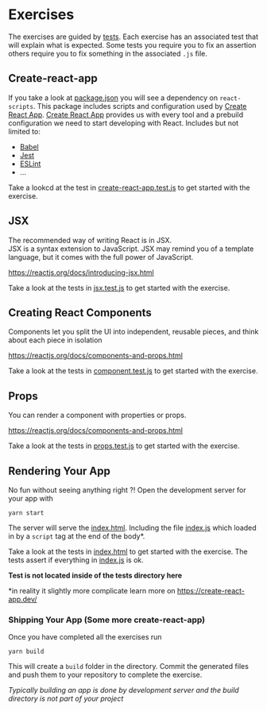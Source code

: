 # Exercises

The exercises are guided by [tests](./src/__tests__).
Each exercise has an associated test that will explain what is expected.
Some tests you require you to fix an assertion others require you to fix something in the associated `.js` file. 


## Create-react-app

If you take a look at [package.json](./package.json) you will see a dependency on `react-scripts`.
This package includes scripts and configuration used by [Create React App](https://create-react-app.dev/).
[Create React App](https://create-react-app.dev/) provides us with every tool and a prebuild configuration we need to start developing with React.
Includes but not limited to:
- [Babel](https://babeljs.io/)
- [Jest](https://jestjs.io/)
- [ESLint](https://eslint.org/)
- ... 

Take a lookcd  at the test in [create-react-app.test.js](./src/__tests__/create-react-app.test.js) to get started with the exercise.

## JSX

The recommended way of writing React is in JSX.    
JSX is a syntax extension to JavaScript. 
JSX may remind you of a template language, but it comes with the full power of JavaScript.

https://reactjs.org/docs/introducing-jsx.html      

Take a look at the tests in [jsx.test.js](./src/__tests__/jsx.test.js) to get started with the exercise.

## Creating React Components

Components let you split the UI into independent, reusable pieces, and think about each piece in isolation

https://reactjs.org/docs/components-and-props.html

Take a look at the tests in [component.test.js](./src/__tests__/component.test.js) to get started with the exercise.

## Props

You can render a component with properties or props.

https://reactjs.org/docs/components-and-props.html

Take a look at the tests in [props.test.js](./src/__tests__/props.test.js) to get started with the exercise.

## Rendering Your App

No fun without seeing anything right ?!
Open the development server for your app with

```
yarn start
```

The server will serve the [index.html](./public/index.html). 
Including the file [index.js](./src/index.js) which loaded in by a `script` tag at the end of the body*. 

Take a look at the tests in [index.html](./public/index.html) to get started with the exercise.
The tests assert if everything in [index.js](./src/index.js) is ok.

**Test is not located inside of the __tests__ directory here**

*in reality it slightly more complicate learn more on https://create-react-app.dev/

### Shipping Your App (Some more create-react-app)

Once you have completed all the exercises run

```
yarn build
```

This will create a `build` folder in the directory.
Commit the generated files and push them to your repository to complete the exercise.

*Typically building an app is done by development server and the build directory is not part of your project*
